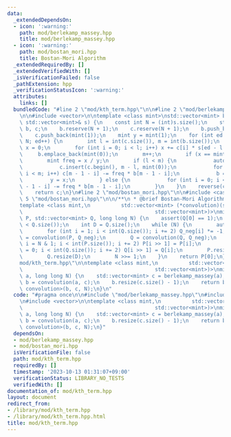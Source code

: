 ```yaml
---
data:
  _extendedDependsOn:
  - icon: ':warning:'
    path: mod/berlekamp_massey.hpp
    title: mod/berlekamp_massey.hpp
  - icon: ':warning:'
    path: mod/bostan_mori.hpp
    title: Bostan-Mori Algorithm
  _extendedRequiredBy: []
  _extendedVerifiedWith: []
  _isVerificationFailed: false
  _pathExtension: hpp
  _verificationStatusIcon: ':warning:'
  attributes:
    links: []
  bundledCode: "#line 2 \"mod/kth_term.hpp\"\n\n#line 2 \"mod/berlekamp_massey.hpp\"\
    \n\n#include <vector>\n\ntemplate <class mint>\nstd::vector<mint> berlekamp_massey(const\
    \ std::vector<mint>& s) {\n    const int N = (int)s.size();\n    std::vector<mint>\
    \ b, c;\n    b.reserve(N + 1);\n    c.reserve(N + 1);\n    b.push_back(mint(1));\n\
    \    c.push_back(mint(1));\n    mint y = mint(1);\n    for (int ed = 1; ed <=\
    \ N; ed++) {\n        int l = int(c.size()), m = int(b.size());\n        mint\
    \ x = 0;\n        for (int i = 0; i < l; i++) x += c[i] * s[ed - l + i];\n   \
    \     b.emplace_back(mint(0));\n        m++;\n        if (x == mint(0)) continue;\n\
    \        mint freq = x / y;\n        if (l < m) {\n            auto tmp = c;\n\
    \            c.insert(c.begin(), m - l, mint(0));\n            for (int i = 0;\
    \ i < m; i++) c[m - 1 - i] -= freq * b[m - 1 - i];\n            b = tmp;\n   \
    \         y = x;\n        } else {\n            for (int i = 0; i < m; i++) c[l\
    \ - 1 - i] -= freq * b[m - 1 - i];\n        }\n    }\n    reverse(c.begin(), c.end());\n\
    \    return c;\n}\n#line 2 \"mod/bostan_mori.hpp\"\n\n#include <cassert>\n#line\
    \ 5 \"mod/bostan_mori.hpp\"\n\n/**\n * @brief Bostan-Mori Algorithm\n *\n */\n\
    template <class mint,\n          std::vector<mint> (*convolution)(std::vector<mint>,\n\
    \                                           std::vector<mint>)>\nmint bostan_mori(std::vector<mint>\
    \ P, std::vector<mint> Q, long long N) {\n    assert(Q[0] == 1);\n    assert(P.size()\
    \ < Q.size());\n    int D = Q.size();\n    while (N) {\n        auto Q_neg = Q;\n\
    \        for (int i = 1; i < int(Q.size()); i += 2) Q_neg[i] *= -1;\n        P\
    \ = convolution(P, Q_neg);\n        Q = convolution(Q, Q_neg);\n        for (int\
    \ i = N & 1; i < int(P.size()); i += 2) P[i >> 1] = P[i];\n        for (int i\
    \ = 0; i < int(Q.size()); i += 2) Q[i >> 1] = Q[i];\n        P.resize(D - 1);\n\
    \        Q.resize(D);\n        N >>= 1;\n    }\n    return P[0];\n}\n#line 6 \"\
    mod/kth_term.hpp\"\n\ntemplate <class mint,\n          std::vector<mint> (*convolution)(std::vector<mint>,\n\
    \                                           std::vector<mint>)>\nmint kth_term(std::vector<mint>\
    \ a, long long N) {\n    std::vector<mint> c = berlekamp_massey(a);\n    auto\
    \ b = convolution(a, c);\n    b.resize(c.size() - 1);\n    return bostan_mori<mint,\
    \ convolution>(b, c, N);\n}\n"
  code: "#pragma once\n\n#include \"mod/berlekamp_massey.hpp\"\n#include \"mod/bostan_mori.hpp\"\
    \n#include <vector>\n\ntemplate <class mint,\n          std::vector<mint> (*convolution)(std::vector<mint>,\n\
    \                                           std::vector<mint>)>\nmint kth_term(std::vector<mint>\
    \ a, long long N) {\n    std::vector<mint> c = berlekamp_massey(a);\n    auto\
    \ b = convolution(a, c);\n    b.resize(c.size() - 1);\n    return bostan_mori<mint,\
    \ convolution>(b, c, N);\n}"
  dependsOn:
  - mod/berlekamp_massey.hpp
  - mod/bostan_mori.hpp
  isVerificationFile: false
  path: mod/kth_term.hpp
  requiredBy: []
  timestamp: '2023-10-13 01:31:07+09:00'
  verificationStatus: LIBRARY_NO_TESTS
  verifiedWith: []
documentation_of: mod/kth_term.hpp
layout: document
redirect_from:
- /library/mod/kth_term.hpp
- /library/mod/kth_term.hpp.html
title: mod/kth_term.hpp
---
```

